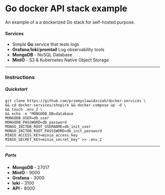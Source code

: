 # Go docker API stack example

An example of a a dockerized Go stack for self-hosted purpose.

#### Services

- Simple **Go** service that tests logs
- **Grafana**/**loki**/**promtail** Log observability tools
- **MongoDB** - NoSQL Database
- **MinIO** - S3 & Kubernetes Native Object Storage

---

### Instructions

##### Quickstart

```
git clone https://github.com/przemyslawidzczak/docker-services \
&& cd docker-services/shopire && docker-compose up -d \
&& touch .env_2 \
&& echo -e "MONGODB_DB=database
MONGODB_USER=db_user
MONGODB_PASSWORD=db_password
MONGO_INITDB_ROOT_USERNAME=db_init_user
MONGO_INITDB_ROOT_PASSSWORD=db_init_password
MINIO_ACCESS_KEY=minio_access_key
MINIO_SECRET_KEY=minio_secret_key" >> .env_2
```

---

##### Ports

- **MongoDB** - 27017
- **MinIO** - 9000
- **Grafana** - 3000
- **loki** - 3100
- **API** - 8000
